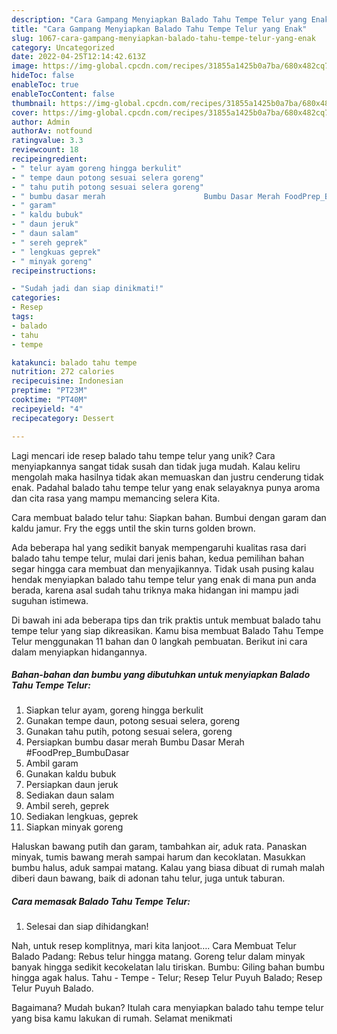 ```yaml
---
description: "Cara Gampang Menyiapkan Balado Tahu Tempe Telur yang Enak"
title: "Cara Gampang Menyiapkan Balado Tahu Tempe Telur yang Enak"
slug: 1067-cara-gampang-menyiapkan-balado-tahu-tempe-telur-yang-enak
category: Uncategorized
date: 2022-04-25T12:14:42.613Z
image: https://img-global.cpcdn.com/recipes/31855a1425b0a7ba/680x482cq70/balado-tahu-tempe-telur-foto-resep-utama.jpg
hideToc: false
enableToc: true
enableTocContent: false
thumbnail: https://img-global.cpcdn.com/recipes/31855a1425b0a7ba/680x482cq70/balado-tahu-tempe-telur-foto-resep-utama.jpg
cover: https://img-global.cpcdn.com/recipes/31855a1425b0a7ba/680x482cq70/balado-tahu-tempe-telur-foto-resep-utama.jpg
author: Admin
authorAv: notfound
ratingvalue: 3.3
reviewcount: 18
recipeingredient:
- " telur ayam goreng hingga berkulit"
- " tempe daun potong sesuai selera goreng"
- " tahu putih potong sesuai selera goreng"
- " bumbu dasar merah                      Bumbu Dasar Merah FoodPrep_BumbuDasar"
- " garam"
- " kaldu bubuk"
- " daun jeruk"
- " daun salam"
- " sereh geprek"
- " lengkuas geprek"
- " minyak goreng"
recipeinstructions:

- "Sudah jadi dan siap dinikmati!"
categories:
- Resep
tags:
- balado
- tahu
- tempe

katakunci: balado tahu tempe 
nutrition: 272 calories
recipecuisine: Indonesian
preptime: "PT23M"
cooktime: "PT40M"
recipeyield: "4"
recipecategory: Dessert

---
```





Lagi mencari ide resep balado tahu tempe telur yang unik? Cara menyiapkannya sangat tidak susah dan tidak juga mudah. Kalau keliru mengolah maka hasilnya tidak akan memuaskan dan justru cenderung tidak enak. Padahal balado tahu tempe telur yang enak selayaknya punya aroma dan cita rasa yang mampu memancing selera Kita.





Cara membuat balado telur tahu: Siapkan bahan. Bumbui dengan garam dan kaldu jamur. Fry the eggs until the skin turns golden brown.

Ada beberapa hal yang sedikit banyak mempengaruhi kualitas rasa dari balado tahu tempe telur, mulai dari jenis bahan, kedua pemilihan bahan segar hingga cara membuat dan menyajikannya. Tidak usah pusing kalau hendak menyiapkan balado tahu tempe telur yang enak di mana pun anda berada, karena asal sudah tahu triknya maka hidangan ini mampu jadi suguhan istimewa.






Di bawah ini ada beberapa tips dan trik praktis untuk membuat balado tahu tempe telur yang siap dikreasikan. Kamu bisa membuat Balado Tahu Tempe Telur menggunakan 11 bahan dan 0 langkah pembuatan. Berikut ini cara dalam menyiapkan hidangannya.

<!--inarticleads1-->

##### Bahan-bahan dan bumbu yang dibutuhkan untuk menyiapkan Balado Tahu Tempe Telur:

1. Siapkan  telur ayam, goreng hingga berkulit
1. Gunakan  tempe daun, potong sesuai selera, goreng
1. Gunakan  tahu putih, potong sesuai selera, goreng
1. Persiapkan  bumbu dasar merah                      Bumbu Dasar Merah #FoodPrep_BumbuDasar
1. Ambil  garam
1. Gunakan  kaldu bubuk
1. Persiapkan  daun jeruk
1. Sediakan  daun salam
1. Ambil  sereh, geprek
1. Sediakan  lengkuas, geprek
1. Siapkan  minyak goreng


Haluskan bawang putih dan garam, tambahkan air, aduk rata. Panaskan minyak, tumis bawang merah sampai harum dan kecoklatan. Masukkan bumbu halus, aduk sampai matang. Kalau yang biasa dibuat di rumah malah diberi daun bawang, baik di adonan tahu telur, juga untuk taburan. 

<!--inarticleads2-->

##### Cara memasak Balado Tahu Tempe Telur:


1. Selesai dan siap dihidangkan!

Nah, untuk resep komplitnya, mari kita lanjoot…. Cara Membuat Telur Balado Padang: Rebus telur hingga matang. Goreng telur dalam minyak banyak hingga sedikit kecokelatan lalu tiriskan. Bumbu: Giling bahan bumbu hingga agak halus. Tahu - Tempe - Telur; Resep Telur Puyuh Balado; Resep Telur Puyuh Balado. 

Bagaimana? Mudah bukan? Itulah cara menyiapkan balado tahu tempe telur yang bisa kamu lakukan di rumah. Selamat menikmati
